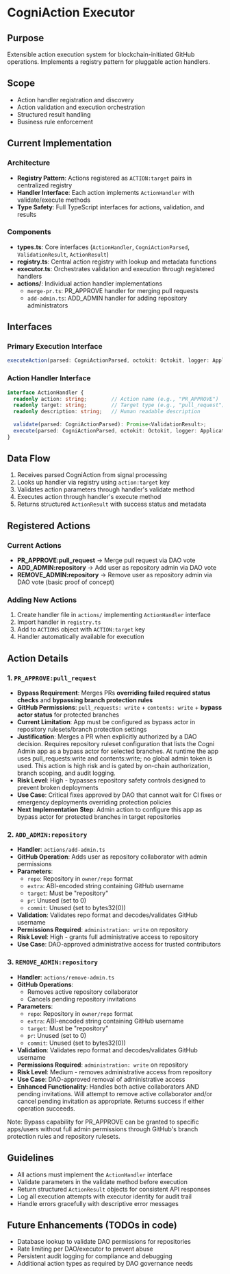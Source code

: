 # CogniAction Executor

## Purpose
Extensible action execution system for blockchain-initiated GitHub operations. Implements a registry pattern for pluggable action handlers.

## Scope
- Action handler registration and discovery
- Action validation and execution orchestration
- Structured result handling
- Business rule enforcement

## Current Implementation

### Architecture
- **Registry Pattern**: Actions registered as `ACTION:target` pairs in centralized registry
- **Handler Interface**: Each action implements `ActionHandler` with validate/execute methods
- **Type Safety**: Full TypeScript interfaces for actions, validation, and results

### Components
- **types.ts**: Core interfaces (`ActionHandler`, `CogniActionParsed`, `ValidationResult`, `ActionResult`)
- **registry.ts**: Central action registry with lookup and metadata functions
- **executor.ts**: Orchestrates validation and execution through registered handlers
- **actions/**: Individual action handler implementations
  - `merge-pr.ts`: PR_APPROVE handler for merging pull requests
  - `add-admin.ts`: ADD_ADMIN handler for adding repository administrators

## Interfaces

### Primary Execution Interface
```typescript
executeAction(parsed: CogniActionParsed, octokit: Octokit, logger: Application['log']): Promise<ActionResult>
```

### Action Handler Interface
```typescript
interface ActionHandler {
  readonly action: string;        // Action name (e.g., "PR_APPROVE")
  readonly target: string;        // Target type (e.g., "pull_request")
  readonly description: string;   // Human readable description
  
  validate(parsed: CogniActionParsed): Promise<ValidationResult>;
  execute(parsed: CogniActionParsed, octokit: Octokit, logger: Application['log']): Promise<ActionResult>;
}
```

## Data Flow
1. Receives parsed CogniAction from signal processing
2. Looks up handler via registry using `action:target` key
3. Validates action parameters through handler's validate method
4. Executes action through handler's execute method
5. Returns structured `ActionResult` with success status and metadata

## Registered Actions

### Current Actions
- **PR_APPROVE:pull_request** → Merge pull request via DAO vote
- **ADD_ADMIN:repository** → Add user as repository admin via DAO vote
- **REMOVE_ADMIN:repository** → Remove user as repository admin via DAO vote (basic proof of concept)

### Adding New Actions
1. Create handler file in `actions/` implementing `ActionHandler` interface
2. Import handler in `registry.ts`
3. Add to `ACTIONS` object with `ACTION:target` key
4. Handler automatically available for execution

## Action Details

### 1. `PR_APPROVE:pull_request`
- **Bypass Requirement**: Merges PRs **overriding failed required status checks** and **bypassing branch protection rules**
- **GitHub Permissions**: `pull_requests: write` + `contents: write` + **bypass actor status** for protected branches
- **Current Limitation**: App must be configured as bypass actor in repository rulesets/branch protection settings
- **Justification**: Merges a PR when explicitly authorized by a DAO decision. Requires repository ruleset configuration that lists the Cogni Admin app as a bypass actor for selected branches. At runtime the app uses pull_requests:write and contents:write; no global admin token is used. This action is high risk and is gated by on-chain authorization, branch scoping, and audit logging.
- **Risk Level**: High - bypasses repository safety controls designed to prevent broken deployments
- **Use Case**: Critical fixes approved by DAO that cannot wait for CI fixes or emergency deployments overriding protection policies
- **Next Implementation Step**: Admin action to configure this app as bypass actor for protected branches in target repositories

### 2. `ADD_ADMIN:repository`
- **Handler**: `actions/add-admin.ts`
- **GitHub Operation**: Adds user as repository collaborator with admin permissions
- **Parameters**: 
  - `repo`: Repository in `owner/repo` format  
  - `extra`: ABI-encoded string containing GitHub username
  - `target`: Must be "repository"
  - `pr`: Unused (set to 0)
  - `commit`: Unused (set to bytes32(0))
- **Validation**: Validates repo format and decodes/validates GitHub username
- **Permissions Required**: `administration: write` on repository
- **Risk Level**: High - grants full administrative access to repository
- **Use Case**: DAO-approved administrative access for trusted contributors

### 3. `REMOVE_ADMIN:repository`
- **Handler**: `actions/remove-admin.ts`
- **GitHub Operations**: 
  - Removes active repository collaborator
  - Cancels pending repository invitations
- **Parameters**: 
  - `repo`: Repository in `owner/repo` format  
  - `extra`: ABI-encoded string containing GitHub username
  - `target`: Must be "repository"
  - `pr`: Unused (set to 0)
  - `commit`: Unused (set to bytes32(0))
- **Validation**: Validates repo format and decodes/validates GitHub username
- **Permissions Required**: `administration: write` on repository
- **Risk Level**: Medium - removes administrative access from repository
- **Use Case**: DAO-approved removal of administrative access
- **Enhanced Functionality**: Handles both active collaborators AND pending invitations. Will attempt to remove active collaborator and/or cancel pending invitation as appropriate. Returns success if either operation succeeds.

Note: Bypass capability for PR_APPROVE can be granted to specific apps/users without full admin permissions through GitHub's branch protection rules and repository rulesets.

## Guidelines
- All actions must implement the `ActionHandler` interface
- Validate parameters in the validate method before execution
- Return structured `ActionResult` objects for consistent API responses
- Log all execution attempts with executor identity for audit trail
- Handle errors gracefully with descriptive error messages

## Future Enhancements (TODOs in code)
- Database lookup to validate DAO permissions for repositories
- Rate limiting per DAO/executor to prevent abuse
- Persistent audit logging for compliance and debugging
- Additional action types as required by DAO governance needs